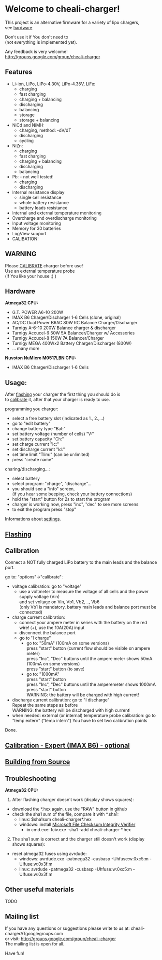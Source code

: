 Welcome to cheali-charger!
==========================

This project is an alternative firmware for a variety of lipo chargers,  
see [hardware](README.md#hardware)

Don't use it if You don't need to  
(not everything is implemented yet).  

Any feedback is very welcome!  
http://groups.google.com/group/cheali-charger

Features
--------
- Li-ion, LiPo, LiPo-4.30V, LiPo-4.35V, LiFe:
  - charging
  - fast charging
  - charging + balancing
  - discharging
  - balancing
  - storage
  - storage + balancing
- NiCd and NiMH:
  - charging, method: -dV/dT
  - discharging
  - cycling
- NiZn:
  - charging
  - fast charging
  - charging + balancing
  - discharging
  - balancing
- Pb: - not well tested!
  - charging
  - discharging
- Internal resistance display
  - single cell resistance
  - whole battery resistance
  - battery leads resistance
- Internal and external temperature monitoring
- Overcharge and overdischarge monitoring
- Input voltage monitoring
- Memory for 30 batteries
- LogView support
- CALIBATION!


WARNING
-------
Please [CALIBRATE](README.md#calibration) charger before use!  
Use an external temperature probe  
(if You like your house ;) )


Hardware
--------
**Atmega32 CPU:**
- G.T. POWER A6-10 200W
- IMAX B6 Charger/Discharger 1-6 Cells (clone, original)
- AC/DC Dual Power B6AC 80W RC Balance Charger/Discharger
- Turnigy A-6-10 200W Balance charger & discharger
- Turnigy Accucel-6 50W 5A Balancer/Charger w/ Accessories
- Turnigy Accucel-8 150W 7A Balancer/Charger
- Turnigy MEGA 400Wx2 Battery Charger/Discharger (800W)
- ... many more

**Nuvoton NuMicro M0517LBN CPU:**
- IMAX B6 Charger/Discharger 1-6 Cells


Usage:
------

After [flashing](docs/flashing.md) your charger the first thing you should do is  
to [calibrate](README.md#calibration) it, after that your charger is ready to use.

programming you charger:
- select a free battery slot (indicated as 1., 2.,...)
- go to "edit battery"
 - change battery type "Bat:"
 - set battery voltage (number of cells) "V:"
 - set battery capacity "Ch:"
 - set charge current "Ic:"
 - set discharge current "Id:"
 - set time limit "Tlim:" (can be unlimited)
 - press "create name"

charing/discharging...:
- select battery
- select program: "charge", "discharge"...
- you should see a "info" screen,  
  (if you hear some beeping, check your battery connections)
- hold the "start" button for 2s to start the program
- charger is working now, press "inc", "dec" to see more screens
- to exit the program press "stop"

Informations about [settings](docs/settings.md).

[Flashing](docs/flashing.md)
----------------------------

Calibration
-----------
Connect a NOT fully charged LiPo battery to the main leads
and the balance port.

go to: "options"->"calibrate":
- voltage calibration: go to "voltage"
   - use a voltmeter to measure the voltage of all cells and the power supply voltage (Vin)  
     and set voltage on Vin, Vb1, Vb2, .., Vb6  
     (only Vb1 is mandatory, battery main leads and balance port must be connected)
- charge current calibration: 
  - connect your ampere meter in series with the battery on the red wire! (+), use the 10A(20A) input  
  - disconnect the balance port
  - go to "I charge"  
    - go to: "50mA" (100mA on some versions)  
      press "start" button (current flow should be visible on ampere meter)  
      press "Inc", "Dec" buttons until the ampere meter shows 50mA (100mA on some versions)  
      press "start" button (to save)  
    - go to: "1000mA"  
      press "start" button  
      press "Inc", "Dec" buttons until the amperemeter shows 1000mA  
      press "start" button  
      WARNING: the battery will be charged with high current!
- discharge current calibration: go to "I discharge"  
    Repeat the same steps as before  
    WARNING: the battery will be discharged with high current!
- when needed: external (or internal) temperature probe calibration: go to "temp extern" ("temp intern")
    You have to set two calibration points

Done.

[Calibration - Expert (IMAX B6) - optional](docs/calibration_expert.md)
-----------------------------------------------------------------------

[Building from Source](docs/building.md)
----------------------------------------

Troubleshooting
---------------
**Atmega32 CPU:**

1. After flashing charger doesn't work (display shows squares):
- download the *.hex again, use the "RAW" button in github
- check the sha1 sum of the file, compare it with *.sha1:
  - linux: $sha1sum cheali-charger*.hex
  - windows: install [Microsoft File Checksum Integrity Verifier](http://www.microsoft.com/en-us/download/details.aspx?id=11533)
    - in cmd.exe: fciv.exe -sha1 -add cheali-charger-*.hex

2. The sha1 sum is correct and the charger still doesn't work (display shows squares):
- reset atmega32 fuses using avrdude:
  - windows: avrdude.exe -patmega32 -cusbasp -Uhfuse:w:0xc5:m -Ulfuse:w:0x3f:m
  - linux:   avrdude     -patmega32 -cusbasp -Uhfuse:w:0xc5:m -Ulfuse:w:0x3f:m


Other useful materials
----------------------
TODO

Mailing list
------------

If you have any questions or suggestions please write to us at: cheali-chargerATgooglegroups.com  
or visit: http://groups.google.com/group/cheali-charger  
The mailing list is open for all.

Have fun!
